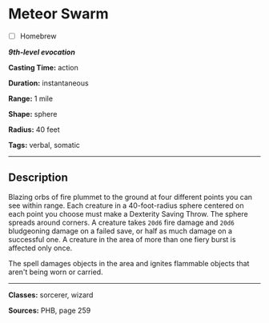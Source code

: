# Meteor Swarm

- [ ] Homebrew

***9th-level evocation***

**Casting Time:** action

**Duration:** instantaneous

**Range:** 1 mile

**Shape:** sphere

**Radius:** 40 feet

**Tags:** verbal, somatic

---

## Description
Blazing orbs of fire plummet to the ground at four different points you can see within range.
Each creature in a 40-foot-radius sphere centered on each point you choose must make a Dexterity Saving Throw.
The sphere spreads around corners.
A creature takes `20d6` fire damage and `20d6` bludgeoning damage on a failed save, or half as much damage on a successful one.
A creature in the area of more than one fiery burst is affected only once.

The spell damages objects in the area and ignites flammable objects that aren't being worn or carried.

---

**Classes:** sorcerer, wizard

**Sources:** PHB, page 259
